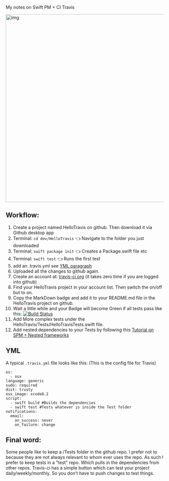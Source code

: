 My notes on Swift PM + CI Travis<!--more--> 

<img width="600" alt="img" src="https://rawgit.com/stylekit/img/master/TravisCI-Full-Color.eps.svg">

## Workflow:

1. Create a project named HelloTravis on github. Then download it via Github desktop app
2. Terminal: ``cd dev/HelloTravis`` 👈 Navigate to the folder you just downloaded
3. Terminal: ``swift package init`` 👈 Creates a Package.swift file etc
4. Terminal: ``swift test`` 👈 Runs the first test
5. add an .travis.yml see [YML paragraph](#yml) 
6. Uploaded all the changes to github again. 
7. Create an account at: [travis-ci.org](https://travis-ci.org) (it takes zero time if you are logged into github)
8. Find your HelloTravis project in your account list. Then switch the on/off but to on. 
9. Copy the MarkDown badge and add it to your README.md file in the HelloTravis project on github. 
10. Wait a little while and your Badge will become Green if all tests pass like this: [![Build Status](https://travis-ci.org/stylekit/swift-utils-tests.svg?branch=master)](https://travis-ci.org/stylekit/swift-utils-tests)
11. Add More complex tests under the HelloTravis/Tests/HelloTravisTests.swift file. 
12. Add nested dependencies to your Tests by following this [Tutorial on SPM + Nested frameworks](http://stylekit.org/blog/2017/02/06/SPM-and-nested-frameworks/) 

## YML

A typical ``.travis.yml`` file looks like this: (This is the config file for Travis)

```
os:
  - osx
language: generic
sudo: required
dist: trusty
osx_image: xcode8.2
script:
  - swift build #Builds the dependencies
  - swift test #Tests whatever is inside the Test folder
notifications:
  email:
    on_success: never
    on_failure: change
```

## Final word: 

Some people like to keep a /Tests folder in the github repo. I prefer not to because they are not always relevant to whom ever uses the repo. As such I prefer to keep tests in a "test" repo. Which pulls in the dependencies from other repos. Travis-ci has a simple button which can test your project daily/weekly/monthly. So you don't have to push changes to test things. 